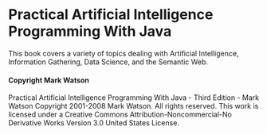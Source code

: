 # Practical Artificial Intelligence Programming With Java
This book covers a variety of topics dealing with Artificial Intelligence, Information Gathering, Data Science, and the Semantic Web.

#### Copyright Mark Watson
Practical Artificial Intelligence Programming With Java - Third Edition - Mark Watson Copyright 2001-2008 Mark Watson. All rights reserved. This work is licensed under a Creative Commons Attribution-Noncommercial-No Derivative Works Version 3.0 United States License.